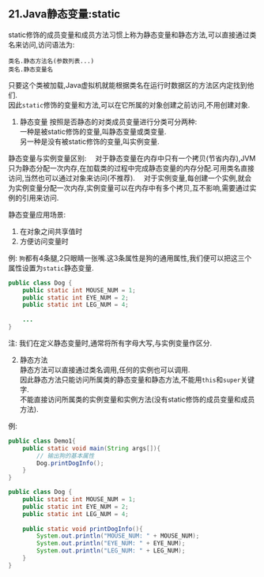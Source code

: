 21.Java静态变量:static
---

static修饰的成员变量和成员方法习惯上称为静态变量和静态方法,可以直接通过类名来访问,访问语法为: 

	类名.静态方法名(参数列表...) 
	类名.静态变量名   
	
只要这个类被加载,Java虚拟机就能根据类名在运行时数据区的方法区内定找到他们.   
因此`static`修饰的变量和方法,可以在它所属的对象创建之前访问,不用创建对象.   

1. 静态变量
按照是否静态的对类成员变量进行分类可分两种:   
一种是被static修饰的变量,叫静态变量或类变量.   
另一种是没有被static修饰的变量,叫实例变量.   

静态变量与实例变量区别: 
　对于静态变量在内存中只有一个拷贝(节省内存),JVM只为静态分配一次内存,在加载类的过程中完成静态变量的内存分配.可用类名直接访问,当然也可以通过对象来访问(不推荐). 
　对于实例变量,每创建一个实例,就会为实例变量分配一次内存,实例变量可以在内存中有多个拷贝,互不影响,需要通过实例的引用来访问. 

静态变量应用场景:
1. 在对象之间共享值时
2. 方便访问变量时

例:
`狗`都有4条腿,2只眼睛一张嘴.这3条属性是狗的通用属性,我们便可以把这三个属性设置为`static`静态变量.
```java
public class Dog {
	public static int MOUSE_NUM = 1;
	public static int EYE_NUM = 2;
	public static int LEG_NUM = 4;
	
	...
}
```

注:
我们在定义静态变量时,通常将所有字母大写,与实例变量作区分.

2. 静态方法    
静态方法可以直接通过类名调用,任何的实例也可以调用.   
因此静态方法只能访问所属类的静态变量和静态方法,不能用`this`和`super`关键字.   
不能直接访问所属类的实例变量和实例方法(没有static修饰的成员变量和成员方法).   

例:

```java
public class Demo1{
	public static void main(String args[]){
		// 输出狗的基本属性
		Dog.printDogInfo();
	}
}

public class Dog {
	public static int MOUSE_NUM = 1;
	public static int EYE_NUM = 2;
	public static int LEG_NUM = 4;
	
	public static void printDogInfo(){
		System.out.println("MOUSE_NUM: " + MOUSE_NUM);
		System.out.println("EYE_NUM: " + EYE_NUM);
		System.out.println("LEG_NUM: " + LEG_NUM);
	}
}
```
